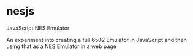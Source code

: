 nesjs
=====

JavaScript NES Emulator

An experiment into creating a full 6502 Emulator in JavaScript and then using that as a NES Emulator in a web page
